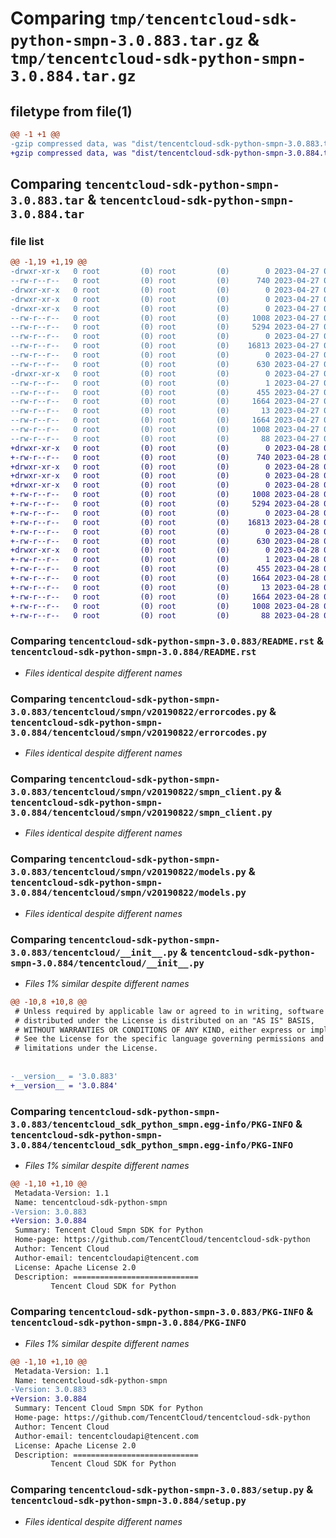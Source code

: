 # Comparing `tmp/tencentcloud-sdk-python-smpn-3.0.883.tar.gz` & `tmp/tencentcloud-sdk-python-smpn-3.0.884.tar.gz`

## filetype from file(1)

```diff
@@ -1 +1 @@
-gzip compressed data, was "dist/tencentcloud-sdk-python-smpn-3.0.883.tar", last modified: Thu Apr 27 00:47:24 2023, max compression
+gzip compressed data, was "dist/tencentcloud-sdk-python-smpn-3.0.884.tar", last modified: Fri Apr 28 02:37:33 2023, max compression
```

## Comparing `tencentcloud-sdk-python-smpn-3.0.883.tar` & `tencentcloud-sdk-python-smpn-3.0.884.tar`

### file list

```diff
@@ -1,19 +1,19 @@
-drwxr-xr-x   0 root         (0) root         (0)        0 2023-04-27 00:47:24.000000 tencentcloud-sdk-python-smpn-3.0.883/
--rw-r--r--   0 root         (0) root         (0)      740 2023-04-27 00:47:24.000000 tencentcloud-sdk-python-smpn-3.0.883/README.rst
-drwxr-xr-x   0 root         (0) root         (0)        0 2023-04-27 00:47:24.000000 tencentcloud-sdk-python-smpn-3.0.883/tencentcloud/
-drwxr-xr-x   0 root         (0) root         (0)        0 2023-04-27 00:47:24.000000 tencentcloud-sdk-python-smpn-3.0.883/tencentcloud/smpn/
-drwxr-xr-x   0 root         (0) root         (0)        0 2023-04-27 00:47:24.000000 tencentcloud-sdk-python-smpn-3.0.883/tencentcloud/smpn/v20190822/
--rw-r--r--   0 root         (0) root         (0)     1008 2023-04-27 00:47:24.000000 tencentcloud-sdk-python-smpn-3.0.883/tencentcloud/smpn/v20190822/errorcodes.py
--rw-r--r--   0 root         (0) root         (0)     5294 2023-04-27 00:47:24.000000 tencentcloud-sdk-python-smpn-3.0.883/tencentcloud/smpn/v20190822/smpn_client.py
--rw-r--r--   0 root         (0) root         (0)        0 2023-04-27 00:47:24.000000 tencentcloud-sdk-python-smpn-3.0.883/tencentcloud/smpn/v20190822/__init__.py
--rw-r--r--   0 root         (0) root         (0)    16813 2023-04-27 00:47:24.000000 tencentcloud-sdk-python-smpn-3.0.883/tencentcloud/smpn/v20190822/models.py
--rw-r--r--   0 root         (0) root         (0)        0 2023-04-27 00:47:24.000000 tencentcloud-sdk-python-smpn-3.0.883/tencentcloud/smpn/__init__.py
--rw-r--r--   0 root         (0) root         (0)      630 2023-04-27 00:47:24.000000 tencentcloud-sdk-python-smpn-3.0.883/tencentcloud/__init__.py
-drwxr-xr-x   0 root         (0) root         (0)        0 2023-04-27 00:47:24.000000 tencentcloud-sdk-python-smpn-3.0.883/tencentcloud_sdk_python_smpn.egg-info/
--rw-r--r--   0 root         (0) root         (0)        1 2023-04-27 00:47:24.000000 tencentcloud-sdk-python-smpn-3.0.883/tencentcloud_sdk_python_smpn.egg-info/dependency_links.txt
--rw-r--r--   0 root         (0) root         (0)      455 2023-04-27 00:47:24.000000 tencentcloud-sdk-python-smpn-3.0.883/tencentcloud_sdk_python_smpn.egg-info/SOURCES.txt
--rw-r--r--   0 root         (0) root         (0)     1664 2023-04-27 00:47:24.000000 tencentcloud-sdk-python-smpn-3.0.883/tencentcloud_sdk_python_smpn.egg-info/PKG-INFO
--rw-r--r--   0 root         (0) root         (0)       13 2023-04-27 00:47:24.000000 tencentcloud-sdk-python-smpn-3.0.883/tencentcloud_sdk_python_smpn.egg-info/top_level.txt
--rw-r--r--   0 root         (0) root         (0)     1664 2023-04-27 00:47:24.000000 tencentcloud-sdk-python-smpn-3.0.883/PKG-INFO
--rw-r--r--   0 root         (0) root         (0)     1008 2023-04-27 00:47:24.000000 tencentcloud-sdk-python-smpn-3.0.883/setup.py
--rw-r--r--   0 root         (0) root         (0)       88 2023-04-27 00:47:24.000000 tencentcloud-sdk-python-smpn-3.0.883/setup.cfg
+drwxr-xr-x   0 root         (0) root         (0)        0 2023-04-28 02:37:33.000000 tencentcloud-sdk-python-smpn-3.0.884/
+-rw-r--r--   0 root         (0) root         (0)      740 2023-04-28 02:37:33.000000 tencentcloud-sdk-python-smpn-3.0.884/README.rst
+drwxr-xr-x   0 root         (0) root         (0)        0 2023-04-28 02:37:33.000000 tencentcloud-sdk-python-smpn-3.0.884/tencentcloud/
+drwxr-xr-x   0 root         (0) root         (0)        0 2023-04-28 02:37:33.000000 tencentcloud-sdk-python-smpn-3.0.884/tencentcloud/smpn/
+drwxr-xr-x   0 root         (0) root         (0)        0 2023-04-28 02:37:33.000000 tencentcloud-sdk-python-smpn-3.0.884/tencentcloud/smpn/v20190822/
+-rw-r--r--   0 root         (0) root         (0)     1008 2023-04-28 02:37:33.000000 tencentcloud-sdk-python-smpn-3.0.884/tencentcloud/smpn/v20190822/errorcodes.py
+-rw-r--r--   0 root         (0) root         (0)     5294 2023-04-28 02:37:33.000000 tencentcloud-sdk-python-smpn-3.0.884/tencentcloud/smpn/v20190822/smpn_client.py
+-rw-r--r--   0 root         (0) root         (0)        0 2023-04-28 02:37:33.000000 tencentcloud-sdk-python-smpn-3.0.884/tencentcloud/smpn/v20190822/__init__.py
+-rw-r--r--   0 root         (0) root         (0)    16813 2023-04-28 02:37:33.000000 tencentcloud-sdk-python-smpn-3.0.884/tencentcloud/smpn/v20190822/models.py
+-rw-r--r--   0 root         (0) root         (0)        0 2023-04-28 02:37:33.000000 tencentcloud-sdk-python-smpn-3.0.884/tencentcloud/smpn/__init__.py
+-rw-r--r--   0 root         (0) root         (0)      630 2023-04-28 02:37:33.000000 tencentcloud-sdk-python-smpn-3.0.884/tencentcloud/__init__.py
+drwxr-xr-x   0 root         (0) root         (0)        0 2023-04-28 02:37:33.000000 tencentcloud-sdk-python-smpn-3.0.884/tencentcloud_sdk_python_smpn.egg-info/
+-rw-r--r--   0 root         (0) root         (0)        1 2023-04-28 02:37:33.000000 tencentcloud-sdk-python-smpn-3.0.884/tencentcloud_sdk_python_smpn.egg-info/dependency_links.txt
+-rw-r--r--   0 root         (0) root         (0)      455 2023-04-28 02:37:33.000000 tencentcloud-sdk-python-smpn-3.0.884/tencentcloud_sdk_python_smpn.egg-info/SOURCES.txt
+-rw-r--r--   0 root         (0) root         (0)     1664 2023-04-28 02:37:33.000000 tencentcloud-sdk-python-smpn-3.0.884/tencentcloud_sdk_python_smpn.egg-info/PKG-INFO
+-rw-r--r--   0 root         (0) root         (0)       13 2023-04-28 02:37:33.000000 tencentcloud-sdk-python-smpn-3.0.884/tencentcloud_sdk_python_smpn.egg-info/top_level.txt
+-rw-r--r--   0 root         (0) root         (0)     1664 2023-04-28 02:37:33.000000 tencentcloud-sdk-python-smpn-3.0.884/PKG-INFO
+-rw-r--r--   0 root         (0) root         (0)     1008 2023-04-28 02:37:33.000000 tencentcloud-sdk-python-smpn-3.0.884/setup.py
+-rw-r--r--   0 root         (0) root         (0)       88 2023-04-28 02:37:33.000000 tencentcloud-sdk-python-smpn-3.0.884/setup.cfg
```

### Comparing `tencentcloud-sdk-python-smpn-3.0.883/README.rst` & `tencentcloud-sdk-python-smpn-3.0.884/README.rst`

 * *Files identical despite different names*

### Comparing `tencentcloud-sdk-python-smpn-3.0.883/tencentcloud/smpn/v20190822/errorcodes.py` & `tencentcloud-sdk-python-smpn-3.0.884/tencentcloud/smpn/v20190822/errorcodes.py`

 * *Files identical despite different names*

### Comparing `tencentcloud-sdk-python-smpn-3.0.883/tencentcloud/smpn/v20190822/smpn_client.py` & `tencentcloud-sdk-python-smpn-3.0.884/tencentcloud/smpn/v20190822/smpn_client.py`

 * *Files identical despite different names*

### Comparing `tencentcloud-sdk-python-smpn-3.0.883/tencentcloud/smpn/v20190822/models.py` & `tencentcloud-sdk-python-smpn-3.0.884/tencentcloud/smpn/v20190822/models.py`

 * *Files identical despite different names*

### Comparing `tencentcloud-sdk-python-smpn-3.0.883/tencentcloud/__init__.py` & `tencentcloud-sdk-python-smpn-3.0.884/tencentcloud/__init__.py`

 * *Files 1% similar despite different names*

```diff
@@ -10,8 +10,8 @@
 # Unless required by applicable law or agreed to in writing, software
 # distributed under the License is distributed on an "AS IS" BASIS,
 # WITHOUT WARRANTIES OR CONDITIONS OF ANY KIND, either express or implied.
 # See the License for the specific language governing permissions and
 # limitations under the License.
 
 
-__version__ = '3.0.883'
+__version__ = '3.0.884'
```

### Comparing `tencentcloud-sdk-python-smpn-3.0.883/tencentcloud_sdk_python_smpn.egg-info/PKG-INFO` & `tencentcloud-sdk-python-smpn-3.0.884/tencentcloud_sdk_python_smpn.egg-info/PKG-INFO`

 * *Files 1% similar despite different names*

```diff
@@ -1,10 +1,10 @@
 Metadata-Version: 1.1
 Name: tencentcloud-sdk-python-smpn
-Version: 3.0.883
+Version: 3.0.884
 Summary: Tencent Cloud Smpn SDK for Python
 Home-page: https://github.com/TencentCloud/tencentcloud-sdk-python
 Author: Tencent Cloud
 Author-email: tencentcloudapi@tencent.com
 License: Apache License 2.0
 Description: ============================
         Tencent Cloud SDK for Python
```

### Comparing `tencentcloud-sdk-python-smpn-3.0.883/PKG-INFO` & `tencentcloud-sdk-python-smpn-3.0.884/PKG-INFO`

 * *Files 1% similar despite different names*

```diff
@@ -1,10 +1,10 @@
 Metadata-Version: 1.1
 Name: tencentcloud-sdk-python-smpn
-Version: 3.0.883
+Version: 3.0.884
 Summary: Tencent Cloud Smpn SDK for Python
 Home-page: https://github.com/TencentCloud/tencentcloud-sdk-python
 Author: Tencent Cloud
 Author-email: tencentcloudapi@tencent.com
 License: Apache License 2.0
 Description: ============================
         Tencent Cloud SDK for Python
```

### Comparing `tencentcloud-sdk-python-smpn-3.0.883/setup.py` & `tencentcloud-sdk-python-smpn-3.0.884/setup.py`

 * *Files identical despite different names*


